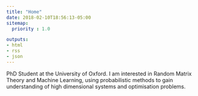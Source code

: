 ```yaml
---
title: "Home"
date: 2018-02-10T18:56:13-05:00
sitemap:
  priority : 1.0

outputs:
- html
- rss
- json
---
```

PhD Student at the University of Oxford. I am interested in Random Matrix Theory and Machine Learning, using probabilistic methods to gain understanding of high dimensional systems and optimisation problems.
